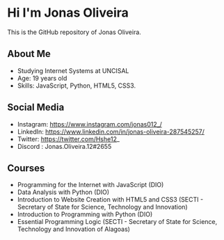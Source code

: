 # Hi I'm Jonas Oliveira

This is the GitHub repository of Jonas Oliveira.

## About Me

- Studying Internet Systems at UNCISAL
- Age: 19 years old
- Skills: JavaScript, Python, HTML5, CSS3.

## Social Media

- Instagram: https://www.instagram.com/jonas012_/
- LinkedIn: https://www.linkedin.com/in/jonas-oliveira-287545257/
- Twitter: https://twitter.com/Hshe12_
- Discord : Jonas.Oliveira.12#2655

## Courses

- Programming for the Internet with JavaScript (DIO)
- Data Analysis with Python (DIO)
- Introduction to Website Creation with HTML5 and CSS3 (SECTI - Secretary of State for Science, Technology and Innovation)
- Introduction to Programming with Python (DIO)
- Essential Programming Logic (SECTI - Secretary of State for Science, Technology and Innovation of Alagoas)

